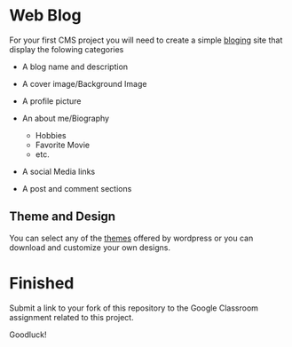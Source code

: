 # Web Blog

For your first CMS project you will need to create a simple [bloging](https://wordpress.org/support/article/introduction-to-blogging/) site that display the folowing categories

* A blog name and description 

* A cover image/Background Image

* A profile picture

* An about me/Biography

   * Hobbies
   * Favorite Movie
   * etc.
   
* A social Media links

* A post and comment sections


## Theme and Design

You can select any of the [themes](https://wordpress.org/themes/) offered by wordpress or you can download and customize your own designs.

# Finished

Submit a link to your fork of this repository to the Google Classroom assignment related to this project.

Goodluck!




